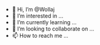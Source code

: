 - 👋 Hi, I’m @Wollaj
- 👀 I’m interested in ...
- 🌱 I’m currently learning ...
- 💞️ I’m looking to collaborate on ...
- 📫 How to reach me ...

<!---
Wollaj/Wollaj is a ✨ special ✨ repository because its `README.md` (this file) appears on your GitHub profile.
You can click the Preview link to take a look at your changes.
--->

